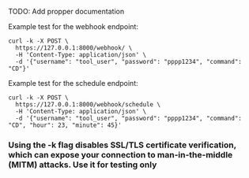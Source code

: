 TODO: Add propper documentation

Example test for the webhook endpoint:
```
curl -k -X POST \
  https://127.0.0.1:8000/webhook/ \
  -H 'Content-Type: application/json' \
  -d '{"username": "tool_user", "password": "pppp1234", "command": "CD"}'
```

Example test for the schedule endpoint:
```
curl -k -X POST \
  https://127.0.0.1:8000/webhook/schedule \
  -H 'Content-Type: application/json' \
  -d '{"username": "tool_user", "password": "pppp1234", "command": "CD", "hour": 23, "minute": 45}'
```

### Using the -k flag disables SSL/TLS certificate verification, which can expose your connection to man-in-the-middle (MITM) attacks. Use it for testing only